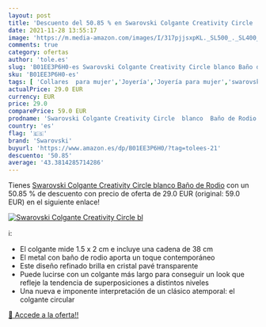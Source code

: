 ```yaml
---
layout: post
title: 'Descuento del 50.85 % en Swarovski Colgante Creativity Circle  bl'
date: 2021-11-28 13:55:17
image: 'https://m.media-amazon.com/images/I/317pjjsxpKL._SL500_._SL400_.jpg'
comments: true
category: ofertas
author: 'tole.es'
slug: 'B01EE3P6H0-es Swarovski Colgante Creativity Circle blanco Baño de Rodio'
sku: 'B01EE3P6H0-es'
tags: [ 'Collares  para mujer','Joyería','Joyería para mujer','swarovski', ]
actualPrice: 29.0 EUR
currency: EUR
price: 29.0
comparePrice: 59.0 EUR
prodname: 'Swarovski Colgante Creativity Circle  blanco  Baño de Rodio'
country: 'es'
flag: '🇪🇸'
brand: 'Swarovski'
buyurl: 'https://www.amazon.es/dp/B01EE3P6H0/?tag=tolees-21'
descuento: '50.85'
average: '43.3814285714286'
---
```


Tienes [Swarovski Colgante Creativity Circle  blanco  Baño de Rodio](https://www.amazon.es/dp/B01EE3P6H0/?tag=tolees-21) con un 50.85 % de descuento con precio de oferta de 29.0 EUR (original: 59.0 EUR) en el siguiente enlace!

[![Swarovski Colgante Creativity Circle  bl](https://m.media-amazon.com/images/I/317pjjsxpKL._SL500_._SL400_.jpg)](https://www.amazon.es/dp/B01EE3P6H0/?tag=tolees-21)

ℹ️:

- El colgante mide 1.5 x 2 cm e incluye una cadena de 38 cm
- El metal con baño de rodio aporta un toque contemporáneo
- Este diseño refinado brilla en cristal pavé transparente
- Puede lucirse con un colgante más largo para conseguir un look que refleje la tendencia de superposiciones a distintos niveles
- Una nueva e imponente interpretación de un clásico atemporal: el colgante circular

[🛒 Accede a la oferta!!](https://www.amazon.es/dp/B01EE3P6H0/?tag=tolees-21)
